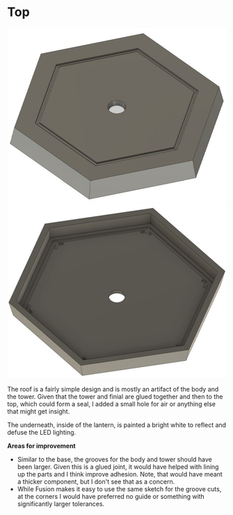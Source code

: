 # Top

<img src="/docs/images/Roof_Top.jpg" height="400"> <img src="/docs/images/Roof_Bottom.jpg" height="400">

The roof is a fairly simple design and is mostly an artifact of the body and the tower. Given that the tower and finial are glued together and then to the top, which could form a seal, I added a small hole for air or anything else that might get insight.

The underneath, inside of the lantern, is painted a bright white to reflect and defuse the LED lighting.

**Areas for improvement**
- Similar to the base, the grooves for the body and tower should have been larger. Given this is a glued joint, it would have helped with lining up the parts and I think improve adhesion. Note, that would have meant a thicker component, but I don't see that as a concern.
- While Fusion makes it easy to use the same sketch for the groove cuts, at the corners I would have preferred no guide or something with significantly larger tolerances. 

